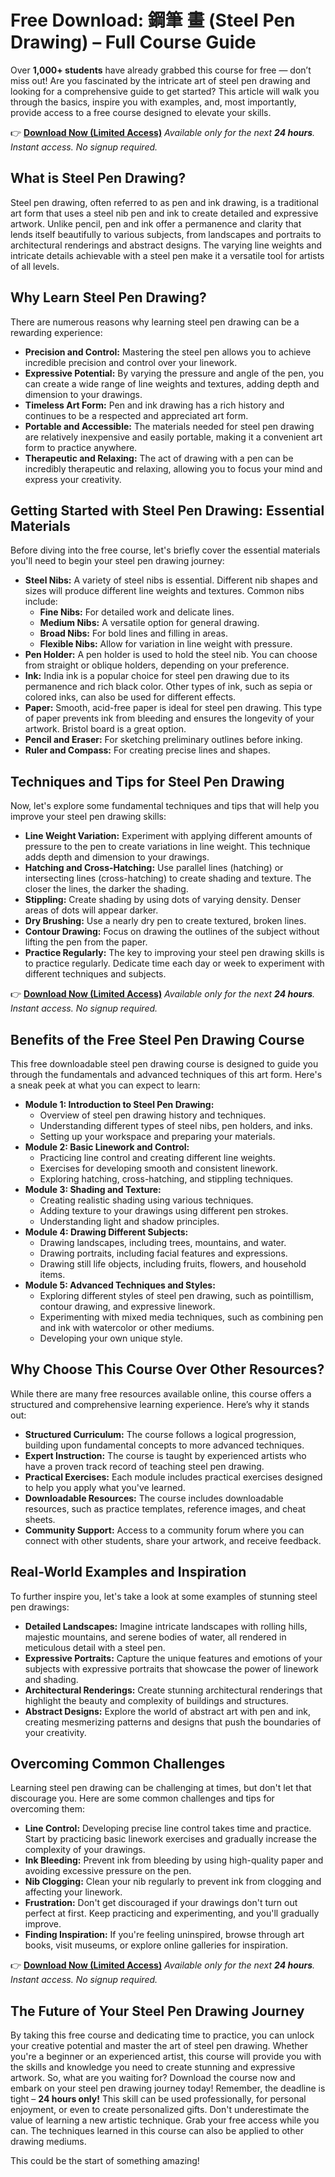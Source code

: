 # Free Download: 鋼筆 畫 (Steel Pen Drawing) – Full Course Guide

Over **1,000+ students** have already grabbed this course for free — don’t miss out! Are you fascinated by the intricate art of steel pen drawing and looking for a comprehensive guide to get started? This article will walk you through the basics, inspire you with examples, and, most importantly, provide access to a free course designed to elevate your skills.

👉 [**Download Now (Limited Access)**](https://udemywork.com/steel-pen-drawing)
_Available only for the next **24 hours**. Instant access. No signup required._

## What is Steel Pen Drawing?

Steel pen drawing, often referred to as pen and ink drawing, is a traditional art form that uses a steel nib pen and ink to create detailed and expressive artwork. Unlike pencil, pen and ink offer a permanence and clarity that lends itself beautifully to various subjects, from landscapes and portraits to architectural renderings and abstract designs. The varying line weights and intricate details achievable with a steel pen make it a versatile tool for artists of all levels.

## Why Learn Steel Pen Drawing?

There are numerous reasons why learning steel pen drawing can be a rewarding experience:

*   **Precision and Control:** Mastering the steel pen allows you to achieve incredible precision and control over your linework.
*   **Expressive Potential:** By varying the pressure and angle of the pen, you can create a wide range of line weights and textures, adding depth and dimension to your drawings.
*   **Timeless Art Form:** Pen and ink drawing has a rich history and continues to be a respected and appreciated art form.
*   **Portable and Accessible:** The materials needed for steel pen drawing are relatively inexpensive and easily portable, making it a convenient art form to practice anywhere.
*   **Therapeutic and Relaxing:** The act of drawing with a pen can be incredibly therapeutic and relaxing, allowing you to focus your mind and express your creativity.

## Getting Started with Steel Pen Drawing: Essential Materials

Before diving into the free course, let's briefly cover the essential materials you'll need to begin your steel pen drawing journey:

*   **Steel Nibs:** A variety of steel nibs is essential. Different nib shapes and sizes will produce different line weights and textures. Common nibs include:
    *   **Fine Nibs:** For detailed work and delicate lines.
    *   **Medium Nibs:** A versatile option for general drawing.
    *   **Broad Nibs:** For bold lines and filling in areas.
    *   **Flexible Nibs:** Allow for variation in line weight with pressure.
*   **Pen Holder:** A pen holder is used to hold the steel nib. You can choose from straight or oblique holders, depending on your preference.
*   **Ink:** India ink is a popular choice for steel pen drawing due to its permanence and rich black color. Other types of ink, such as sepia or colored inks, can also be used for different effects.
*   **Paper:** Smooth, acid-free paper is ideal for steel pen drawing. This type of paper prevents ink from bleeding and ensures the longevity of your artwork. Bristol board is a great option.
*   **Pencil and Eraser:** For sketching preliminary outlines before inking.
*   **Ruler and Compass:** For creating precise lines and shapes.

## Techniques and Tips for Steel Pen Drawing

Now, let's explore some fundamental techniques and tips that will help you improve your steel pen drawing skills:

*   **Line Weight Variation:** Experiment with applying different amounts of pressure to the pen to create variations in line weight. This technique adds depth and dimension to your drawings.
*   **Hatching and Cross-Hatching:** Use parallel lines (hatching) or intersecting lines (cross-hatching) to create shading and texture. The closer the lines, the darker the shading.
*   **Stippling:** Create shading by using dots of varying density. Denser areas of dots will appear darker.
*   **Dry Brushing:** Use a nearly dry pen to create textured, broken lines.
*   **Contour Drawing:** Focus on drawing the outlines of the subject without lifting the pen from the paper.
*   **Practice Regularly:** The key to improving your steel pen drawing skills is to practice regularly. Dedicate time each day or week to experiment with different techniques and subjects.

👉 [**Download Now (Limited Access)**](https://udemywork.com/steel-pen-drawing)
_Available only for the next **24 hours**. Instant access. No signup required._

## Benefits of the Free Steel Pen Drawing Course

This free downloadable steel pen drawing course is designed to guide you through the fundamentals and advanced techniques of this art form. Here's a sneak peek at what you can expect to learn:

*   **Module 1: Introduction to Steel Pen Drawing:**
    *   Overview of steel pen drawing history and techniques.
    *   Understanding different types of steel nibs, pen holders, and inks.
    *   Setting up your workspace and preparing your materials.
*   **Module 2: Basic Linework and Control:**
    *   Practicing line control and creating different line weights.
    *   Exercises for developing smooth and consistent linework.
    *   Exploring hatching, cross-hatching, and stippling techniques.
*   **Module 3: Shading and Texture:**
    *   Creating realistic shading using various techniques.
    *   Adding texture to your drawings using different pen strokes.
    *   Understanding light and shadow principles.
*   **Module 4: Drawing Different Subjects:**
    *   Drawing landscapes, including trees, mountains, and water.
    *   Drawing portraits, including facial features and expressions.
    *   Drawing still life objects, including fruits, flowers, and household items.
*   **Module 5: Advanced Techniques and Styles:**
    *   Exploring different styles of steel pen drawing, such as pointillism, contour drawing, and expressive linework.
    *   Experimenting with mixed media techniques, such as combining pen and ink with watercolor or other mediums.
    *   Developing your own unique style.

## Why Choose This Course Over Other Resources?

While there are many free resources available online, this course offers a structured and comprehensive learning experience. Here’s why it stands out:

*   **Structured Curriculum:** The course follows a logical progression, building upon fundamental concepts to more advanced techniques.
*   **Expert Instruction:** The course is taught by experienced artists who have a proven track record of teaching steel pen drawing.
*   **Practical Exercises:** Each module includes practical exercises designed to help you apply what you've learned.
*   **Downloadable Resources:** The course includes downloadable resources, such as practice templates, reference images, and cheat sheets.
*   **Community Support:** Access to a community forum where you can connect with other students, share your artwork, and receive feedback.

## Real-World Examples and Inspiration

To further inspire you, let's take a look at some examples of stunning steel pen drawings:

*   **Detailed Landscapes:** Imagine intricate landscapes with rolling hills, majestic mountains, and serene bodies of water, all rendered in meticulous detail with a steel pen.
*   **Expressive Portraits:** Capture the unique features and emotions of your subjects with expressive portraits that showcase the power of linework and shading.
*   **Architectural Renderings:** Create stunning architectural renderings that highlight the beauty and complexity of buildings and structures.
*   **Abstract Designs:** Explore the world of abstract art with pen and ink, creating mesmerizing patterns and designs that push the boundaries of your creativity.

## Overcoming Common Challenges

Learning steel pen drawing can be challenging at times, but don't let that discourage you. Here are some common challenges and tips for overcoming them:

*   **Line Control:** Developing precise line control takes time and practice. Start by practicing basic linework exercises and gradually increase the complexity of your drawings.
*   **Ink Bleeding:** Prevent ink from bleeding by using high-quality paper and avoiding excessive pressure on the pen.
*   **Nib Clogging:** Clean your nib regularly to prevent ink from clogging and affecting your linework.
*   **Frustration:** Don't get discouraged if your drawings don't turn out perfect at first. Keep practicing and experimenting, and you'll gradually improve.
*   **Finding Inspiration:** If you're feeling uninspired, browse through art books, visit museums, or explore online galleries for inspiration.

👉 [**Download Now (Limited Access)**](https://udemywork.com/steel-pen-drawing)
_Available only for the next **24 hours**. Instant access. No signup required._

## The Future of Your Steel Pen Drawing Journey

By taking this free course and dedicating time to practice, you can unlock your creative potential and master the art of steel pen drawing. Whether you're a beginner or an experienced artist, this course will provide you with the skills and knowledge you need to create stunning and expressive artwork. So, what are you waiting for? Download the course now and embark on your steel pen drawing journey today! Remember, the deadline is tight – **24 hours only!** This skill can be used professionally, for personal enjoyment, or even to create personalized gifts. Don't underestimate the value of learning a new artistic technique. Grab your free access while you can. The techniques learned in this course can also be applied to other drawing mediums.

This could be the start of something amazing!
